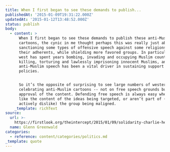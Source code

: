 ```yaml
---
title: When I first began to see these demands to publish...
publishedAt: '2015-01-09T19:31:22.000Z'
updatedAt: '2015-01-12T13:48:52.000Z'
status: publish
body:
  - content: >
      When I first began to see these demands to publish these anti-Muslim
      cartoons, the cynic in me thought perhaps this was really just about
      sanctioning some types of offensive speech against some religions and
      their adherents, while shielding more favored groups. In particular, the
      west has spent years bombing, invading and occupying Muslim countries and
      killing, torturing and lawlessly imprisoning innocent Muslims, and
      anti-Muslim speech has been a vital driver in sustaining support for those
      policies.


      So it’s the opposite of surprising to see large numbers of westerners
      celebrating anti-Muslim cartoons -- not on free speech grounds but due to
      approval of the content. Defending free speech is always easy when you
      like the content of the ideas being targeted, or aren’t part of (or
      actively dislike) the group being maligned.
    _template: richText
source:
  url: >-
    https://firstlook.org/theintercept/2015/01/09/solidarity-charlie-hebdo-cartoons/
  name: Glenn Greenwald
categories:
  - reference: content/categories/politics.md
_template: quote
---
```



